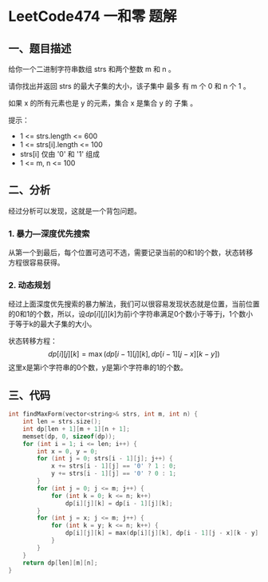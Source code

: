 # LeetCode474 一和零 题解

## 一、题目描述

给你一个二进制字符串数组 strs 和两个整数 m 和 n 。

请你找出并返回 strs 的最大子集的大小，该子集中 最多 有 m 个 0 和 n 个 1 。

如果 x 的所有元素也是 y 的元素，集合 x 是集合 y 的 子集 。

提示：

+ 1 <= strs.length <= 600
+ 1 <= strs[i].length <= 100
+ strs[i] 仅由 '0' 和 '1' 组成
+ 1 <= m, n <= 100



## 二、分析

经过分析可以发现，这就是一个背包问题。

### 1. 暴力—深度优先搜索

从第一个到最后，每个位置可选可不选，需要记录当前的0和1的个数，状态转移方程很容易获得。



### 2. 动态规划

经过上面深度优先搜索的暴力解法，我们可以很容易发现状态就是位置，当前位置的0和1的个数，所以，设$dp[i][j][k]$为前i个字符串满足0个数小于等于j，1个数小于等于k的最大子集的大小。

状态转移方程：
$$
dp[i][j][k]=\max(dp[i-1][j][k],dp[i-1][j-x][k-y])
$$
这里x是第i个字符串的0个数，y是第i个字符串的1的个数。



## 三、代码

```c++
int findMaxForm(vector<string>& strs, int m, int n) {
    int len = strs.size();
    int dp[len + 1][m + 1][n + 1];
    memset(dp, 0, sizeof(dp));
    for (int i = 1; i <= len; i++) {
        int x = 0, y = 0;
        for (int j = 0; strs[i - 1][j]; j++) {
            x += strs[i - 1][j] == '0' ? 1 : 0;
            y += strs[i - 1][j] == '0' ? 0 : 1;
        }
        for (int j = 0; j <= m; j++) {
            for (int k = 0; k <= n; k++) 
                dp[i][j][k] = dp[i - 1][j][k];
        }
        for (int j = x; j <= m; j++) {
            for (int k = y; k <= n; k++) {
                dp[i][j][k] = max(dp[i][j][k], dp[i - 1][j - x][k - y] + 1);
            }
        }
    }
    return dp[len][m][n];
}
```

